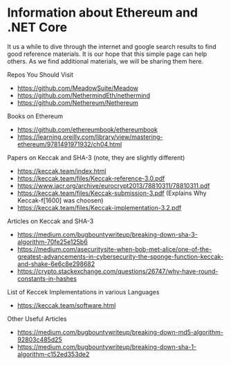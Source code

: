 # Information about Ethereum and .NET Core  
It us a while to dive through the internet and google search results to find good reference materials.  It is our hope that this simple page can help others.  As we find additional materials, we will be sharing them here.

Repos You Should Visit
* https://github.com/MeadowSuite/Meadow
* https://github.com/NethermindEth/nethermind
* https://github.com/Nethereum/Nethereum

Books on Ethereum
* https://github.com/ethereumbook/ethereumbook
* https://learning.oreilly.com/library/view/mastering-ethereum/9781491971932/ch04.html

Papers on Keccak and SHA-3 (note, they are slightly different)
* https://keccak.team/index.html
* https://keccak.team/files/Keccak-reference-3.0.pdf
* https://www.iacr.org/archive/eurocrypt2013/78810311/78810311.pdf
* https://keccak.team/files/Keccak-submission-3.pdf (Explains Why Keccak-f[1600] was choosen)
* https://keccak.team/files/Keccak-implementation-3.2.pdf

Articles on Keccak and SHA-3
* https://medium.com/bugbountywriteup/breaking-down-sha-3-algorithm-70fe25e125b6
* https://medium.com/asecuritysite-when-bob-met-alice/one-of-the-greatest-advancements-in-cybersecurity-the-sponge-function-keccak-and-shake-6e6c8e298682
* https://crypto.stackexchange.com/questions/26747/why-have-round-constants-in-hashes

List of Keccek Implementations in various Languages 
* https://keccak.team/software.html

Other Useful Articles
* https://medium.com/bugbountywriteup/breaking-down-md5-algorithm-92803c485d25
* https://medium.com/bugbountywriteup/breaking-down-sha-1-algorithm-c152ed353de2
